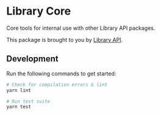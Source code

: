 # Library Core

Core tools for internal use with other Library API packages.

This package is brought to you by [Library API](../../README.md).

## Development

Run the following commands to get started:

```bash
# Check for compilation errors & lint
yarn lint

# Run test suite
yarn test
```
